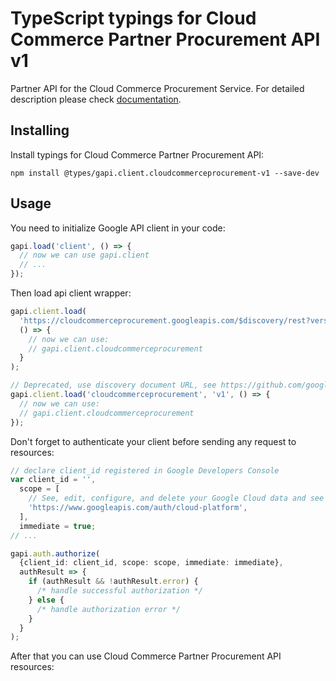 # TypeScript typings for Cloud Commerce Partner Procurement API v1

Partner API for the Cloud Commerce Procurement Service.
For detailed description please check [documentation](https://cloud.google.com/marketplace/docs/partners/).

## Installing

Install typings for Cloud Commerce Partner Procurement API:

```
npm install @types/gapi.client.cloudcommerceprocurement-v1 --save-dev
```

## Usage

You need to initialize Google API client in your code:

```typescript
gapi.load('client', () => {
  // now we can use gapi.client
  // ...
});
```

Then load api client wrapper:

```typescript
gapi.client.load(
  'https://cloudcommerceprocurement.googleapis.com/$discovery/rest?version=v1',
  () => {
    // now we can use:
    // gapi.client.cloudcommerceprocurement
  }
);
```

```typescript
// Deprecated, use discovery document URL, see https://github.com/google/google-api-javascript-client/blob/master/docs/reference.md#----gapiclientloadname----version----callback--
gapi.client.load('cloudcommerceprocurement', 'v1', () => {
  // now we can use:
  // gapi.client.cloudcommerceprocurement
});
```

Don't forget to authenticate your client before sending any request to resources:

```typescript
// declare client_id registered in Google Developers Console
var client_id = '',
  scope = [
    // See, edit, configure, and delete your Google Cloud data and see the email address for your Google Account.
    'https://www.googleapis.com/auth/cloud-platform',
  ],
  immediate = true;
// ...

gapi.auth.authorize(
  {client_id: client_id, scope: scope, immediate: immediate},
  authResult => {
    if (authResult && !authResult.error) {
      /* handle successful authorization */
    } else {
      /* handle authorization error */
    }
  }
);
```

After that you can use Cloud Commerce Partner Procurement API resources: <!-- TODO: make this work for multiple namespaces -->

```typescript

```
